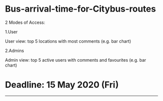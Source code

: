 # Bus-arrival-time-for-Citybus-routes


2 Modes of Access:

1.User

User view: top 5 locations with most comments (e.g. bar chart) 

2.Admins

Admin view: top 5 active users with comments and favourites (e.g. bar chart) 




# Deadline: 15 May 2020 (Fri)
---
